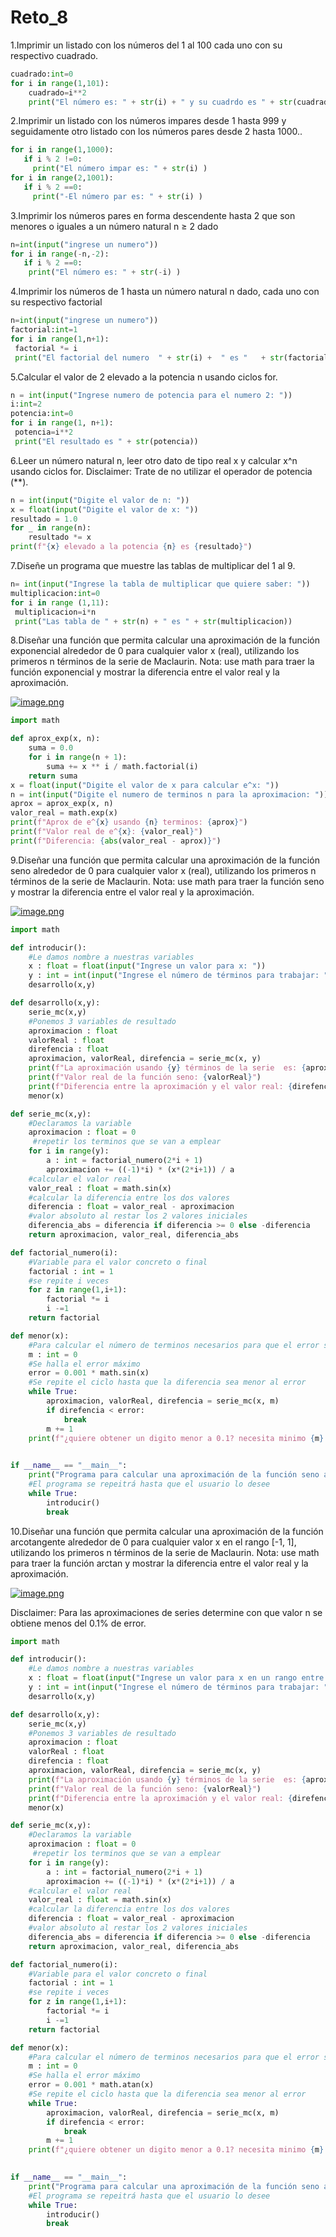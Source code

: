 # Reto_8
1.Imprimir un listado con los números del 1 al 100 cada uno con su respectivo cuadrado.
```python
cuadrado:int=0
for i in range(1,101):
    cuadrado=i**2
    print("El número es: " + str(i) + " y su cuadrdo es " + str(cuadrado))  
```

2.Imprimir un listado con los números impares desde 1 hasta 999 y seguidamente otro listado con los números pares desde 2 hasta 1000..
```python
for i in range(1,1000):
   if i % 2 !=0:
     print("El número impar es: " + str(i) )  
for i in range(2,1001):
   if i % 2 ==0:
     print("-El número par es: " + str(i) )  
```

3.Imprimir los números pares en forma descendente hasta 2 que son menores o iguales a un número natural n ≥ 2 dado
```python
n=int(input("ingrese un numero"))
for i in range(-n,-2): 
   if i % 2 ==0:
    print("El número es: " + str(-i) )  
```

4.Imprimir los números de 1 hasta un número natural n dado, cada uno con su respectivo factorial
```python
n=int(input("ingrese un numero"))
factorial:int=1
for i in range(1,n+1): 
 factorial *= i
 print("El factorial del numero  " + str(i) +  " es "   + str(factorial)) 
```

5.Calcular el valor de 2 elevado a la potencia n usando ciclos for.
```python
n = int(input("Ingrese numero de potencia para el numero 2: "))
i:int=2
potencia:int=0
for i in range(1, n+1):
 potencia=i**2
 print("El resultado es " + str(potencia)) 
```

6.Leer un número natural n, leer otro dato de tipo real x y calcular x^n usando ciclos for. Disclaimer: Trate de no utilizar el operador de potencia (**).
```python
n = int(input("Digite el valor de n: "))
x = float(input("Digite el valor de x: "))
resultado = 1.0
for _ in range(n):
    resultado *= x
print(f"{x} elevado a la potencia {n} es {resultado}")
```
7.Diseñe un programa que muestre las tablas de multiplicar del 1 al 9.
```python
n= int(input("Ingrese la tabla de multiplicar que quiere saber: "))
multiplicacion:int=0
for i in range (1,11):
 multiplicacion=i*n
 print("Las tabla de " + str(n) + " es " + str(multiplicacion)) 
```

8.Diseñar una función que permita calcular una aproximación de la función exponencial alrededor de 0 para cualquier valor x (real), utilizando los primeros n términos de la serie de Maclaurin. Nota: use math para traer la función exponencial y mostrar la diferencia entre el valor real y la aproximación.

[![image.png](https://i.postimg.cc/brc6HGX7/image.png)](https://postimg.cc/hzsbKtts)
```python
import math

def aprox_exp(x, n):
    suma = 0.0
    for i in range(n + 1):
        suma += x ** i / math.factorial(i)
    return suma
x = float(input("Digite el valor de x para calcular e^x: "))
n = int(input("Digite el numero de terminos n para la aproximacion: "))
aprox = aprox_exp(x, n)
valor_real = math.exp(x)
print(f"Aprox de e^{x} usando {n} terminos: {aprox}")
print(f"Valor real de e^{x}: {valor_real}")
print(f"Diferencia: {abs(valor_real - aprox)}")
```
9.Diseñar una función que permita calcular una aproximación de la función seno alrededor de 0 para cualquier valor x (real), utilizando los primeros n términos de la serie de Maclaurin. Nota: use math para traer la función seno y mostrar la diferencia entre el valor real y la aproximación.

[![image.png](https://i.postimg.cc/v8rXwZwm/image.png)](https://postimg.cc/MXG1yxTk)

```python
import math

def introducir():
    #Le damos nombre a nuestras variables
    x : float = float(input("Ingrese un valor para x: "))
    y : int = int(input("Ingrese el número de términos para trabajar: "))
    desarrollo(x,y)

def desarrollo(x,y):
    serie_mc(x,y)
    #Ponemos 3 variables de resultado
    aproximacion : float
    valorReal : float
    direfencia : float
    aproximacion, valorReal, direfencia = serie_mc(x, y)
    print(f"La aproximación usando {y} términos de la serie  es: {aproximacion}")
    print(f"Valor real de la función seno: {valorReal}")
    print(f"Diferencia entre la aproximación y el valor real: {direfencia}")
    menor(x)

def serie_mc(x,y):
    #Declaramos la variable
    aproximacion : float = 0
     #repetir los terminos que se van a emplear
    for i in range(y):
        a : int = factorial_numero(2*i + 1)
        aproximacion += ((-1)*i) * (x*(2*i+1)) / a
    #calcular el valor real
    valor_real : float = math.sin(x)
    #calcular la diferencia entre los dos valores
    diferencia : float = valor_real - aproximacion
    #valor absoluto al restar los 2 valores iniciales
    diferencia_abs = diferencia if diferencia >= 0 else -diferencia
    return aproximacion, valor_real, diferencia_abs

def factorial_numero(i):
    #Variable para el valor concreto o final
    factorial : int = 1
    #se repite i veces
    for z in range(1,i+1):
        factorial *= i
        i -=1
    return factorial

def menor(x):
    #Para calcular el número de terminos necesarios para que el error sea menor al 0.1%
    m : int = 0
    #Se halla el error máximo
    error = 0.001 * math.sin(x)
    #Se repite el ciclo hasta que la diferencia sea menor al error
    while True:
        aproximacion, valorReal, direfencia = serie_mc(x, m)
        if direfencia < error:
            break
        m += 1
    print(f"¿quiere obtener un digito menor a 0.1? necesita minimo {m} términos.")
        

if __name__ == "__main__":
    print("Programa para calcular una aproximación de la función seno alrededor de 0 para cualquier valor x (real), utilizando los primeros y términos de la serie de serie_mc.")
    #El programa se repeitrá hasta que el usuario lo desee
    while True:
        introducir()
        break
```

10.Diseñar una función que permita calcular una aproximación de la función arcotangente alrededor de 0 para cualquier valor x en el rango [-1, 1], utilizando los primeros n términos de la serie de Maclaurin. Nota: use math para traer la función arctan y mostrar la diferencia entre el valor real y la aproximación.

[![image.png](https://i.postimg.cc/DfBj4NWd/image.png)](https://postimg.cc/jCnQGZ4L)


Disclaimer: Para las aproximaciones de series determine con que valor n se obtiene menos del 0.1% de error.

```python
import math

def introducir():
    #Le damos nombre a nuestras variables
    x : float = float(input("Ingrese un valor para x en un rango entre -01 , 0.1: "))
    y : int = int(input("Ingrese el número de términos para trabajar: "))
    desarrollo(x,y)

def desarrollo(x,y):
    serie_mc(x,y)
    #Ponemos 3 variables de resultado
    aproximacion : float
    valorReal : float
    direfencia : float
    aproximacion, valorReal, direfencia = serie_mc(x, y)
    print(f"La aproximación usando {y} términos de la serie  es: {aproximacion}")
    print(f"Valor real de la función seno: {valorReal}")
    print(f"Diferencia entre la aproximación y el valor real: {direfencia}")
    menor(x)

def serie_mc(x,y):
    #Declaramos la variable
    aproximacion : float = 0
     #repetir los terminos que se van a emplear
    for i in range(y):
        a : int = factorial_numero(2*i + 1)
        aproximacion += ((-1)*i) * (x*(2*i+1)) / a
    #calcular el valor real
    valor_real : float = math.sin(x)
    #calcular la diferencia entre los dos valores
    diferencia : float = valor_real - aproximacion
    #valor absoluto al restar los 2 valores iniciales
    diferencia_abs = diferencia if diferencia >= 0 else -diferencia
    return aproximacion, valor_real, diferencia_abs

def factorial_numero(i):
    #Variable para el valor concreto o final
    factorial : int = 1
    #se repite i veces
    for z in range(1,i+1):
        factorial *= i
        i -=1
    return factorial

def menor(x):
    #Para calcular el número de terminos necesarios para que el error sea menor al 0.1%
    m : int = 0
    #Se halla el error máximo
    error = 0.001 * math.atan(x)
    #Se repite el ciclo hasta que la diferencia sea menor al error
    while True:
        aproximacion, valorReal, direfencia = serie_mc(x, m)
        if direfencia < error:
            break
        m += 1
    print(f"¿quiere obtener un digito menor a 0.1? necesita minimo {m} términos.")
        

if __name__ == "__main__":
    print("Programa para calcular una aproximación de la función seno alrededor de 0 para cualquier valor x (real), utilizando los primeros y términos de la serie de serie_mc.")
    #El programa se repeitrá hasta que el usuario lo desee
    while True:
        introducir()
        break
```
